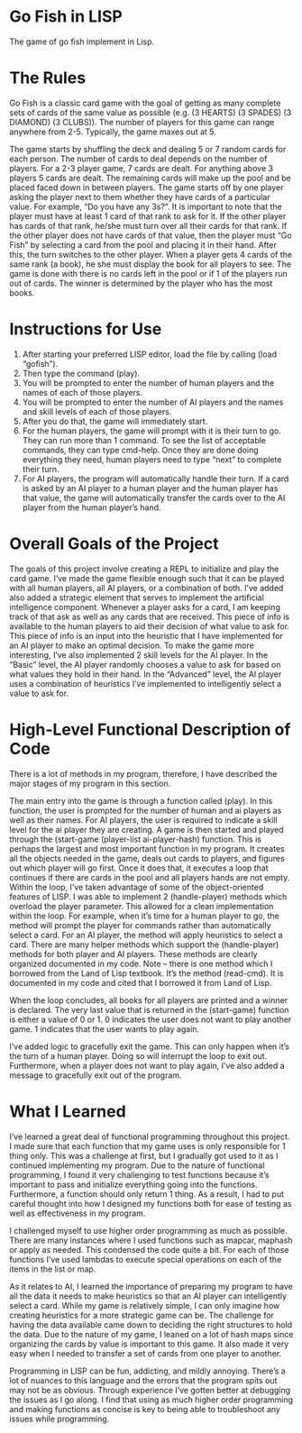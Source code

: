 # Go Fish in LISP
The game of go fish implement in Lisp.

# The Rules
Go Fish is a classic card game with the goal of getting as many complete sets of cards of the same value as possible (e.g. (3 HEARTS) (3 SPADES) (3 DIAMOND) (3 CLUBS)).   The number of players for this game can range anywhere from 2-5.  Typically, the game maxes out at 5.  

The game starts by shuffling the deck and dealing 5 or 7 random cards for each person.    The number of cards to deal depends on the number of players.  For a 2-3 player game, 7 cards are dealt.  For anything above 3 players 5 cards are dealt.  The remaining cards will make up the pool and be placed faced down in between players.  The game starts off by one player asking the player next to them whether they have cards of a particular value.  For example, “Do you have any 3s?”. It is important to note that the player must have at least 1 card of that rank to ask for it.   If the other player has cards of that rank, he/she must turn over all their cards for that rank.  If the other player does not have cards of that value, then the player must “Go Fish” by selecting a card from the pool and placing it in their hand.  After this, the turn switches to the other player.   When a player gets 4 cards of the same rank (a book), he she must display the book for all players to see.  The game is done with there is no cards left in the pool or if 1 of the players run out of cards.  The winner is determined by the player who has the most books.

# Instructions for Use

1.	After starting your preferred LISP editor, load the file by calling (load “gofish”).
2.	Then type the command (play).
3.	You will be prompted to enter the number of human players and the names of each of those players.
4.	You will be prompted to enter the number of AI players and the names and skill levels of each of those players.
5.	After you do that, the game will immediately start.
6.	For the human players, the game will prompt with it is their turn to go.  They can run more than 1 command.  To see the list of acceptable commands, they can type cmd-help.  Once they are done doing everything they need, human players need to type “next” to complete their turn.
7.	For AI players, the program will automatically handle their turn.  If a card is asked by an AI player to a human player and the human player has that value, the game will automatically transfer the cards over to the AI player from the human player’s hand.


# Overall Goals of the Project

The goals of this project involve creating a REPL to initialize and play the card game.   I’ve made the game flexible enough such that it can be played with all human players, all AI players, or a combination of both.  I’ve added also added a strategic element that serves to implement the artificial intelligence component.  Whenever a player asks for a card, I am keeping track of that ask as well as any cards that are received.  This piece of info is available to the human players to aid their decision of what value to ask for.  This piece of info is an input into the heuristic that I have implemented for an AI player to make an optimal decision.   To make the game more interesting, I’ve also implemented 2 skill levels for the AI player.  In the “Basic” level, the AI player randomly chooses a value to ask for based on what values they hold in their hand.  In the “Advanced” level, the AI player uses a combination of heuristics I’ve implemented to intelligently select a value to ask for.

# High-Level Functional Description of Code

There is a lot of methods in my program, therefore, I have described the major stages of my program in this section.

The main entry into the game is through a function called (play).  In this function, the user is prompted for the number of human and ai players as well as their names.  For AI players, the user is required to indicate a skill level for the ai player they are creating.   A game is then started and played through the (start-game (player-list ai-player-hash) function.  This is perhaps the largest and most important function in my program. It creates all the objects needed in the game, deals out cards to players, and figures out which player will go first.  Once it does that, it executes a loop that continues if there are cards in the pool and all players hands are not empty.   Within the loop, I’ve taken advantage of some of the object-oriented features of LISP.  I was able to implement 2 (handle-player) methods which overload the player parameter.  This allowed for a clean implementation within the loop.  For example, when it’s time for a human player to go, the method will prompt the player for commands rather than automatically select a card.  For an AI player, the method will apply heuristics to select a card.   There are many helper methods which support the (handle-player) methods for both player and AI players.  These methods are clearly organized documented in my code.   Note – there is one method which I borrowed from the Land of Lisp textbook.  It’s the method (read-cmd).  It is documented in my code and cited that I borrowed it from Land of Lisp.

When the loop concludes, all books for all players are printed and a winner is declared.  The very last value that is returned in the (start-game) function is either a value of 0 or 1.  0 indicates the user does not want to play another game.  1 indicates that the user wants to play again.

I’ve added logic to gracefully exit the game.  This can only happen when it’s the turn of a human player.  Doing so will interrupt the loop to exit out.  Furthermore, when a player does not want to play again, I’ve also added a message to gracefully exit out of the program.

# What I Learned

I’ve learned a great deal of functional programming throughout this project.  I made sure that each function that my game uses is only responsible for 1 thing only.  This was a challenge at first, but I gradually got used to it as I continued implementing my program.  Due to the nature of functional programming, I found it very challenging to test functions because it’s important to pass and initialize everything going into the functions.  Furthermore, a function should only return 1 thing.    As a result, I had to put careful thought into how I designed my functions both for ease of testing as well as effectiveness in my program.

I challenged myself to use higher order programming as much as possible.  There are many instances where I used functions such as mapcar, maphash or apply as needed.  This condensed the code quite a bit.  For each of those functions I’ve used lambdas to execute special operations on each of the items in the list or map.

As it relates to AI, I learned the importance of preparing my program to have all the data it needs to make heuristics so that an AI player can intelligently select a card.  While my game is relatively simple, I can only imagine how creating heuristics for a more strategic game can be.   The challenge for having the data available came down to deciding the right structures to hold the data.  Due to the nature of my game, I leaned on a lot of hash maps since organizing the cards by value is important to this game.   It also made it very easy when I needed to transfer a set of cards from one player to another.

Programming in LISP can be fun, addicting, and mildly annoying.  There’s a lot of nuances to this language and the errors that the program spits out may not be as obvious.  Through experience I’ve gotten better at debugging the issues as I go along.    I find that using as much higher order programming and making functions as concise is key to being able to troubleshoot any issues while programming.
